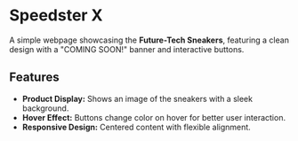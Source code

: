 #  Speedster X

A simple webpage showcasing the **Future-Tech Sneakers**, featuring a clean design with a "COMING SOON!" banner and interactive buttons.

## Features

- **Product Display:** Shows an image of the sneakers with a sleek background.
- **Hover Effect:** Buttons change color on hover for better user interaction.
- **Responsive Design:** Centered content with flexible alignment.
